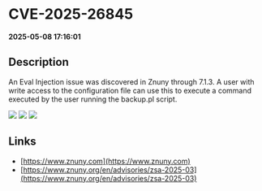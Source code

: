 # CVE-2025-26845

**2025-05-08 17:16:01**

## Description
An Eval Injection issue was discovered in Znuny through 7.1.3. A user with write access to the configuration file can use this to execute a command executed by the user running the backup.pl script.

![](https://img.shields.io/static/v1?label=Score&message=9.8&color=red)
![](https://img.shields.io/static/v1?label=Severity&message=CRITICAL&color=red)
![](https://img.shields.io/static/v1?label=CWE&message=RCE&color=green)

## Links
- [https://www.znuny.com](https://www.znuny.com)
- [https://www.znuny.org/en/advisories/zsa-2025-03](https://www.znuny.org/en/advisories/zsa-2025-03)

